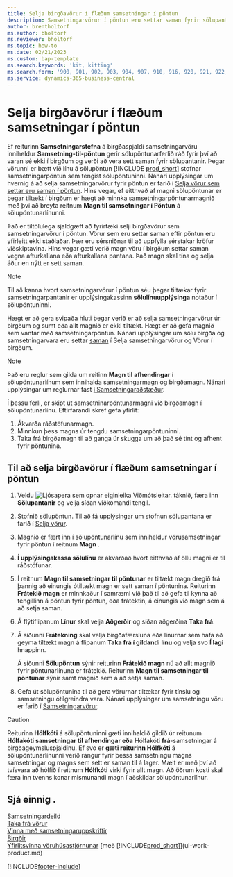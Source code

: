 ```yaml
---
title: Selja birgðavörur í flæðum samsetningar í pöntun
description: Samsetningarvörur í pöntun eru settar saman fyrir sölupantanir með samsetningarpöntun.
author: brentholtorf
ms.author: bholtorf
ms.reviewer: bholtorf
ms.topic: how-to
ms.date: 02/21/2023
ms.custom: bap-template
ms.search.keywords: 'kit, kitting'
ms.search.form: '900, 901, 902, 903, 904, 907, 910, 916, 920, 921, 922, 923, 940, 941, 942, 930, 931, 932, 914, 915, 905'
ms.service: dynamics-365-business-central
---
```

# <a name="selling-inventory-items-in-assemble-to-order-flows"></a>Selja birgðavörur í flæðum samsetningar í pöntun

Ef reiturinn **Samsetningarstefna** á birgðaspjaldi samsetningarvöru inniheldur **Samsetning-til-pöntun** gerir sölupöntunarferlið ráð fyrir því að varan sé ekki í birgðum og verði að vera sett saman fyrir sölupantanir. Þegar vörunni er bætt við línu á sölupöntun [!INCLUDE [prod_short](includes/prod_short.md)]  stofnar samsetningarpöntun sem tengist sölupöntuninni. Nánari upplýsingar um hvernig á að selja samsetningarvörur fyrir pöntun er farið í [Selja vörur sem settar eru saman í pöntun](assembly-how-to-sell-items-assembled-to-order.md). Hins vegar, ef eitthvað af magni sölupöntunar er þegar tiltækt í birgðum er hægt að minnka samsetningarpöntunarmagnið með því að breyta reitnum **Magn til samsetningar í Pöntun** á sölupöntunarlínunni.  

Það er tiltölulega sjaldgæft að fyrirtæki selji birgðavörur sem samsetningarvörur í pöntun. Vörur sem eru settar saman eftir pöntun eru yfirleitt ekki staðlaðar. Þær eru sérsniðnar til að uppfylla sérstakar kröfur viðskiptavina. Hins vegar gæti verið magn vöru í birgðum settar saman vegna afturkallana eða afturkallana pantana. Það magn skal tína og selja áður en nýtt er sett saman.  

> [!NOTE]  
> Til að kanna hvort samsetningarvörur í pöntun séu þegar tiltækar fyrir samsetningarpantanir er upplýsingakassinn **sölulínuupplýsinga** notaður í sölupöntuninni.  

Hægt er að gera svipaða hluti þegar verið er að selja samsetningarvörur úr birgðum og sumt eða allt magnið er ekki tiltækt. Hægt er að gefa magnið sem vantar með samsetningarpöntun. Nánari upplýsingar um sölu birgða og samsetningarvara eru settar [saman](assembly-how-to-sell-assemble-to-order-items-and-inventory-items-together.md) í Selja samsetningarvörur og Vörur í birgðum.  

> [!NOTE]  
> Það eru reglur sem gilda um reitinn **Magn til afhendingar** í sölupöntunarlínum sem innihalda samsetningarmagn og birgðamagn. Nánari upplýsingar um reglurnar fást [í Samsetningaraðstæður](assembly-assemble-to-order-or-assemble-to-stock.md#combination-scenarios).  

Í þessu ferli, er skipt út samsetninarpöntunarmagni við birgðamagn í sölupöntunarlínu. Eftirfarandi skref gefa yfirlit:

1. Ákvarða ráðstöfunarmagn.
2. Minnkun þess magns úr tengdu samsetningarpöntuninni.
3. Taka frá birgðamagn til að ganga úr skugga um að það sé tínt og afhent fyrir pöntunina.  

## <a name="to-sell-inventory-items-in-assemble-to-order-flows"></a>Til að selja birgðavörur í flæðum samsetningar í pöntun

1. Veldu ![Ljósapera sem opnar eiginleika Viðmótsleitar.](media/ui-search/search_small.png "Segðu mér hvað þú vilt gera") táknið, færa inn **Sölupantanir** og velja síðan viðkomandi tengil.  
2. Stofnið sölupöntun. Til að fá upplýsingar um stofnun sölupantana er farið í [Selja vörur](sales-how-sell-products.md).  
3. Magnið er fært inn í sölupöntunarlínu sem inniheldur vörusamsetningar fyrir pöntun í reitnum **Magn** .  
4.  **Í upplýsingakassa sölulínu** er ákvarðað hvort eitthvað af öllu magni er til ráðstöfunar.  
5. Í reitnum **Magn til samsetningar til pöntunar** er tiltækt magn dregið frá þannig að einungis ótiltækt magn er sett saman í pöntunina. Reiturinn **Frátekið magn** er minnkaður í samræmi við það til að gefa til kynna að tengillinn á pöntun fyrir pöntun, eða frátektin, á einungis við magn sem á að setja saman.  
6. Á flýtiflipanum **Línur** skal velja **Aðgerðir** og síðan aðgerðina **Taka frá**.  
7. Á síðunni **Frátekning** skal velja birgðafærsluna eða línurnar sem hafa að geyma tiltækt magn á flipanum **Taka frá í gildandi línu** og velja svo **Í lagi** hnappinn.  

    Á síðunni **Sölupöntun** sýnir reiturinn **Frátekið magn** nú að allt magnið fyrir pöntunarlínuna er frátekið. Reiturinn **Magn til samsetningar til pöntunar** sýnir samt magnið sem á að setja saman.  

8. Gefa út sölupöntunina til að gera vörurnar tiltækar fyrir tínslu og samsetningu ótilgreindra vara. Nánari upplýsingar um samsetningu vöru er farið í [Samsetningarvörur](assembly-how-to-assemble-items.md).  

> [!CAUTION]  
> Reiturinn **Hólfkóti** á sölupöntuninni gæti innihaldið gildið úr reitunum **Hólfakóti samsetningar til afhendingar eða** Hólfakóti **frá**-samsetningar á birgðageymsluspjaldinu. Ef svo er **gæti reiturinn Hólfkóti** á sölupöntunarlínunni verið rangur fyrir þessa samsetningu magns samsetningar og magns sem sett er saman til á lager. Mælt er með því að tvísvara að hólfið í reitnum **Hólfkóti** virki fyrir allt magn. Að öðrum kosti skal færa inn tvenns konar mismunandi magn í aðskildar sölupöntunarlínur.  

## <a name="see-also"></a>Sjá einnig .

[Samsetningardeild](assembly-assemble-items.md)  
[Taka frá vörur](inventory-how-to-reserve-items.md)  
[Vinna með samsetningaruppskriftir](assembly-how-work-assembly-boms.md)  
[Birgðir](inventory-manage-inventory.md)  
[Yfirlitsvinna vöruhúsastjórnunar](design-details-warehouse-management.md)
[með [!INCLUDE[prod_short](includes/prod_short.md)]](ui-work-product.md)


[!INCLUDE[footer-include](includes/footer-banner.md)]
